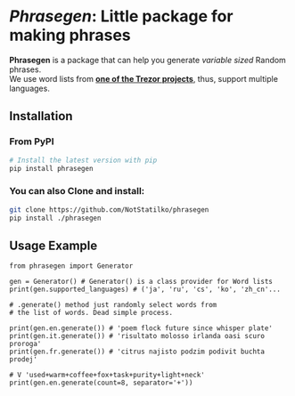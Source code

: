 # *Phrasegen*: Little package for making phrases

**Phrasegen** is a package that can help you generate *variable sized* Random phrases.\
We use word lists from [**one of the Trezor projects**](https://github.com/trezor/python-mnemonic/tree/master/src/mnemonic/wordlist), thus, support multiple languages.

## Installation

### From PyPI
```bash
# Install the latest version with pip
pip install phrasegen
```
### You can also Clone and install:
```bash
git clone https://github.com/NotStatilko/phrasegen
pip install ./phrasegen
```

## Usage Example
```python3
from phrasegen import Generator

gen = Generator() # Generator() is a class provider for Word lists
print(gen.supported_languages) # ('ja', 'ru', 'cs', 'ko', 'zh_cn'...

# .generate() method just randomly select words from
# the list of words. Dead simple process.

print(gen.en.generate()) # 'poem flock future since whisper plate'
print(gen.it.generate()) # 'risultato molosso irlanda oasi scuro proroga'
print(gen.fr.generate()) # 'citrus najisto podzim podivit buchta prodej'

# V 'used+warm+coffee+fox+task+purity+light+neck'
print(gen.en.generate(count=8, separator='+'))
```
